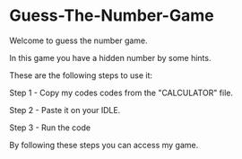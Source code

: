 # Guess-The-Number-Game
Welcome to guess the number game.

In this game you have a hidden number by some hints.

These are the following steps to use it:

Step 1 - Copy my codes codes from the "CALCULATOR" file.

Step 2 - Paste it on your IDLE.

Step 3 - Run the code

By following these steps you can access my game.
